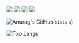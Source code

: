 <img src="https://img.shields.io/badge/react-20232a.svg?style=for-the-badge&logo=react&logoColor=61DAFB" />  <a href="https://www.instagram.com/thdwnstjs/"><img src="https://img.shields.io/badge/Instagram-E4405F?style=for-the-badge&logo=Instagram&logoColor=white"/></a>  <img src="https://img.shields.io/badge/HTML5-E34F26.svg?style=for-the-badge&logo=HTML&logoColor=white" />  <img src="https://img.shields.io/badge/css3-1572B6?style=for-the-badge&logo=css&logoColor=white" />


![Anurag's GitHub stats](https://github-readme-stats.vercel.app/api?username=Evvvaaaaan&show_icons=true&theme=radical)
s)

![Top Langs](https://github-readme-stats.vercel.app/api/top-langs/?username=Evvvaaaaan&layout=compact)
